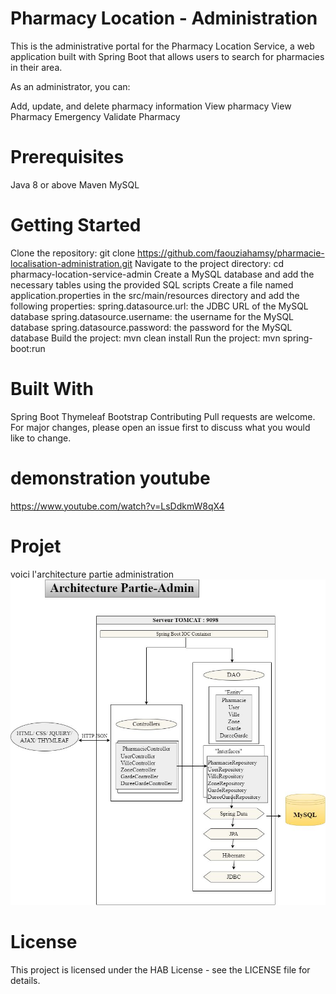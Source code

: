 # Pharmacy Location - Administration
This is the administrative portal for the Pharmacy Location Service, a web application built with Spring Boot that allows users to search for pharmacies in their area.

As an administrator, you can:

Add, update, and delete pharmacy information
View pharmacy
View Pharmacy Emergency
Validate Pharmacy

# Prerequisites
Java 8 or above
Maven
MySQL
# Getting Started
Clone the repository: git clone https://github.com/faouziahamsy/pharmacie-localisation-administration.git
Navigate to the project directory: cd pharmacy-location-service-admin
Create a MySQL database and add the necessary tables using the provided SQL scripts
Create a file named application.properties in the src/main/resources directory and add the following properties:
spring.datasource.url: the JDBC URL of the MySQL database
spring.datasource.username: the username for the MySQL database
spring.datasource.password: the password for the MySQL database
Build the project: mvn clean install
Run the project: mvn spring-boot:run
# Built With
Spring Boot
Thymeleaf
Bootstrap
Contributing
Pull requests are welcome. For major changes, please open an issue first to discuss what you would like to change.
# demonstration youtube
https://www.youtube.com/watch?v=LsDdkmW8qX4
# Projet 
voici l'architecture partie administration
![alt text](https://raw.githubusercontent.com/faouziahamsy/pharmacie-localisation-administration/main/Architecture%20Admin.jpeg)

# License
This project is licensed under the HAB License - see the LICENSE file for details.
